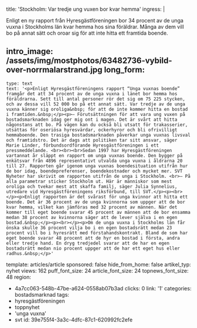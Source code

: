 title: 'Stockholm: Var tredje ung vuxen bor kvar hemma'
ingress: |
  <p>Enligt en ny rapport från Hyresgästföreningen bor 34 procent av de unga vuxna i Stockholms län kvar hemma hos sina föräldrar. Många av dem vill bo på annat sätt och oroar sig för att inte hitta ett framtida boende.
  </p>
  
intro_image: /assets/img/mostphotos/63482736-vybild-over-norrmalarstrand.jpg
long_form:
  -
    type: text
    text: '<p>Enligt Hyresgästföreningens rapport “Unga vuxnas boende” framgår det att 34 procent av de unga vuxna i länet bor hemma hos föräldrarna. Sett till antal personer rör det sig om 75 225 stycken, och av dessa vill 52 000 bo på ett annat sätt. Var tredje av de unga vuxna känner sig oroliga&nbsp; för att de inte kommer hitta en bostad i framtiden.&nbsp;</p><p>– Förutsättningen för att vara ung vuxen på bostadsmarknaden idag ger mig ont i magen. Det är svårt att hitta någonstans att bo. På vägen kan du också bli utsatt för trakasserier, utsättas för oseriösa hyresvärdar, ockerhyror och bli ofrivilligt hemmaboende. Den trasiga bostadsmarknaden påverkar unga vuxnas livsval och framtidstro. Det är dags att politiken tar sitt ansvar, säger Marie Linder, förbundsordförande Hyresgästföreningen i ett pressmeddelande. <br><br><br>Sedan 1997 har Hyresgästföreningen vartannat år släppt en rapport om unga vuxnas boende. Den bygger på enkätsvar från 4896 representativt utvalda unga vuxna i åldrarna 20 till 27. Rapporten går igenom unga vuxnas boendesituation utifrån hur de bor idag, boendepreferenser, boendekostnader och mycket mer. SVT Nyheter har skrivit om rapporten utifrån de unga i Stockholm. <br>– På alla parametrar sticker Stockholm ut. Här är människor som mest oroliga och tvekar mest att skaffa familj, säger Julia Synnelius, utredare vid Hyresgästföreningens riksförbund, till SVT.</p><p><br></p><p>Enligt rapporten är det svårast för unga kvinnor att hitta ett boende. Det är 36 procent av de unga kvinnorna som uppger att de bor kvar hemma, vilket kan jämföras med 32 procent av männen. När det kommer till eget boende svarar 45 procent av männen att de bor ensamma medan 38 procent av kvinnorna säger att de lever själva i en egen bostad.&nbsp;</p><p><br></p><p>Om de unga vuxna i Stockholms län får önska skulle 36 procent vilja bo i en egen bostadsrätt medan 23 procent vill bo i hyresrätt med förstahandskontrakt. Bland de som har eget boende svarar 48 procent att de hyr en bostad i första, andra eller tredje hand. En dryg tredjedel svarar att de har en egen bostadsrätt medan nio procent uppger att de har ett eget hus eller radhus.&nbsp;</p>'
template: articles/article
sponsored: false
hide_from_home: false
artikel_typ: nyhet
views: 162
puff_font_size: 24
article_font_size: 24
topnews_font_size: 48
region:
  - 4a7cc063-548b-47be-a624-0558ab07b3ad
clicks: 0
link: '1'
categories: bostadsmarknad
tags:
  - hyresgästföreningen
  - toppnyhet
  - 'unga vuxna'
  - svt
id: 39e755f4-3a3c-4dfc-87c1-620992fc2efe
